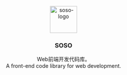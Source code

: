 <p align="center">
  
  <a href="#">
    <img src="https://cdn.rawgit.com/tatwd/soso/master/assets/img/soso-logo.svg" alt="soso-logo" height="72" width="72">
  </a>

  <h3 align="center">SOSO</h3>
  
  <p align="center">
    Web前端开发代码库。<br>
    A front-end code library for web development.
  <p>

</p>